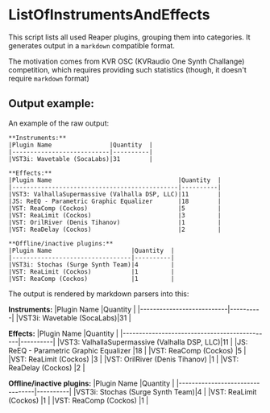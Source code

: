 # ListOfInstrumentsAndEffects
This script lists all used Reaper plugins, grouping them into categories.
It generates output in a `markdown` compatible format.

The motivation comes from KVR OSC (KVRaudio One Synth Challange) competition, which requires providing such statistics (though, it doesn't require `markdown` format)

## Output example:
An example of the raw output:
```
**Instruments:**
|Plugin Name                |Quantity  |
|---------------------------|----------|
|VST3i: Wavetable (SocaLabs)|31        |

**Effects:**
|Plugin Name                                   |Quantity  |
|----------------------------------------------|----------|
|VST3: ValhallaSupermassive (Valhalla DSP, LLC)|11        |
|JS: ReEQ - Parametric Graphic Equalizer       |18        |
|VST: ReaComp (Cockos)                         |5         |
|VST: ReaLimit (Cockos)                        |3         |
|VST: OrilRiver (Denis Tihanov)                |1         |
|VST: ReaDelay (Cockos)                        |2         |

**Offline/inactive plugins:**
|Plugin Name                      |Quantity  |
|---------------------------------|----------|
|VST3i: Stochas (Surge Synth Team)|4         |
|VST: ReaLimit (Cockos)           |1         |
|VST: ReaComp (Cockos)            |1         |
```
The output is rendered by markdown parsers into this:

**Instruments:**
|Plugin Name                |Quantity  |
|---------------------------|----------|
|VST3i: Wavetable (SocaLabs)|31        |

**Effects:**
|Plugin Name                                   |Quantity  |
|----------------------------------------------|----------|
|VST3: ValhallaSupermassive (Valhalla DSP, LLC)|11        |
|JS: ReEQ - Parametric Graphic Equalizer       |18        |
|VST: ReaComp (Cockos)                         |5         |
|VST: ReaLimit (Cockos)                        |3         |
|VST: OrilRiver (Denis Tihanov)                |1         |
|VST: ReaDelay (Cockos)                        |2         |

**Offline/inactive plugins:**
|Plugin Name                      |Quantity  |
|---------------------------------|----------|
|VST3i: Stochas (Surge Synth Team)|4         |
|VST: ReaLimit (Cockos)           |1         |
|VST: ReaComp (Cockos)            |1         |
